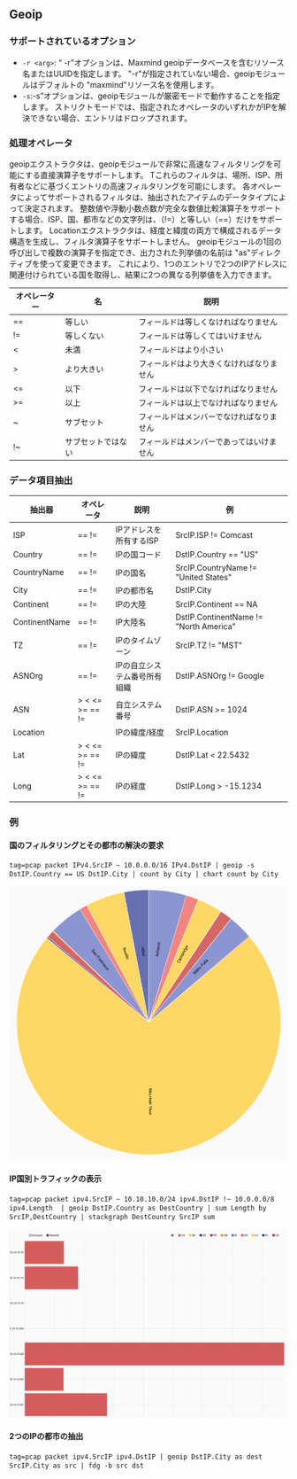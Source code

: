 ## Geoip

### サポートされているオプション

* `-r <arg>`: “ -r”オプションは、Maxmind geoipデータベースを含むリソース名またはUUIDを指定します。  "-r"が指定されていない場合、geoipモジュールはデフォルトの "maxmind"リソース名を使用します。
* `-s`:-s”オプションは、geoipモジュールが厳密モードで動作することを指定します。  ストリクトモードでは、指定されたオペレータのいずれかがIPを解決できない場合、エントリはドロップされます。

### 処理オペレータ

geoipエクストラクタは、geoipモジュールで非常に高速なフィルタリングを可能にする直接演算子をサポートします。  Tこれらのフィルタは、場所、ISP、所有者などに基づくエントリの高速フィルタリングを可能にします。  各オペレータによってサポートされるフィルタは、抽出されたアイテムのデータタイプによって決定されます。  整数値や浮動小数点数が完全な数値比較演算子をサポートする場合、ISP、国、都市などの文字列は、（!=）と等しい（==）だけをサポートします。  Locationエクストラクタは、経度と緯度の両方で構成されるデータ構造を生成し、フィルタ演算子をサポートしません。  geoipモジュールの1回の呼び出しで複数の演算子を指定でき、出力された列挙値の名前は "as"ディレクティブを使って変更できます。  これにより、1つのエントリで2つのIPアドレスに関連付けられている国を取得し、結果に2つの異なる列挙値を入力できます。

| オペレーター | 名 | 説明
|----------|------|-------------
| == | 等しい | フィールドは等しくなければなりません
| != | 等しくない | フィールドは等しくてはいけません
| < | 未満 | フィールドはより小さい
| > | より大きい | フィールドはより大きくなければなりません
| <= | 以下 | フィールドは以下でなければなりません
| >= | 以上 | フィールドは以上でなければなりません
| ~ | サブセット | フィールドはメンバーでなければなりません
| !~ | サブセットではない | フィールドはメンバーであってはいけません

### データ項目抽出

| 抽出器 | オペレータ | 説明 | 例 
|-----------|-----------|-------------|----------
| ISP | == != | IPアドレスを所有するISP | SrcIP.ISP != Comcast
| Country | == != | IPの国コード | DstIP.Country == "US"
| CountryName | == != | IPの国名 | SrcIP.CountryName != "United States"
| City |  == != | IPの都市名 | DstIP.City
| Continent |  == != | IPの大陸| SrcIP.Continent == NA
| ContinentName |  == != | IP大陸名 | DstIP.ContinentName != "North America"
| TZ |  == != | IPのタイムゾーン | SrcIP.TZ != "MST"
| ASNOrg |  == != | IPの自立システム番号所有組織 | DstIP.ASNOrg != Google
| ASN |  > < <= >= == != | 自立システム番号 | DstIP.ASN >= 1024
| Location |  | IPの緯度/経度 | SrcIP.Location
| Lat | > < <= >= == != | IPの緯度 | DstIP.Lat < 22.5432
| Long |  > < <= >= == != | IPの経度 | DstIP.Long > -15.1234

### 例

#### 国のフィルタリングとその都市の解決の要求

```
tag=pcap packet IPv4.SrcIP ~ 10.0.0.0/16 IPv4.DstIP | geoip -s DstIP.Country == US DstIP.City | count by City | chart count by City
```

![chart of traffic by American city](chartByCity.png)

#### IP国別トラフィックの表示

```
tag=pcap packet ipv4.SrcIP ~ 10.10.10.0/24 ipv4.DstIP !~ 10.0.0.0/8 ipv4.Length  | geoip DstIP.Country as DestCountry | sum Length by SrcIP,DestCountry | stackgraph DestCountry SrcIP sum
```

![stackgraph of traffic to country by IP](stackgraphByCountry.png)

#### 2つのIPの都市の抽出

```
tag=pcap packet ipv4.SrcIP ipv4.DstIP | geoip DstIP.City as dest SrcIP.City as src | fdg -b src dst
```
